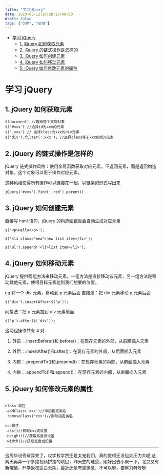 ```yaml
---
title: "学习jQuery"
date: 2020-06-12T20:28:15+08:00
draft: false
tags: ["DOM", "前端"]
---
```


<!-- TOC -->

- [学习 jQuery](#学习-jquery)
  - [1. jQuery 如何获取元素](#1-jquery-如何获取元素)
  - [2. jQuery 的链式操作是怎样的](#2-jquery-的链式操作是怎样的)
  - [3. jQuery 如何创建元素](#3-jquery-如何创建元素)
  - [4. jQuery 如何移动元素](#4-jquery-如何移动元素)
  - [5. jQuery 如何修改元素的属性](#5-jquery-如何修改元素的属性)

<!-- /TOC -->

# 学习 jQuery

## 1. jQuery 如何获取元素

```
$(document) //选择整个文档对象
$('#xxx') //选择id为xxx的元素
$('.xxx') // 选择class为xxx的div元素
$('div').filter('.xxx'); //选择class等于xxx的div元素
```

## 2. jQuery 的链式操作是怎样的

jQuery 链式操作风格：使用全局函数获取对应元素，不返回元素，而是返回构造对象，这个对象可以用于操作对应元素。

这种风格使得所有操作可以连接在一起，以链条的形式写出来

```
jQuery('#xxx').find('.red').parent()
```

## 3. jQuery 如何创建元素

直接写 html 语句，jQuery 的构造函数就会自动生成对应元素

```
$('<p>Hello</p>');

$('<li class="new">new list item</li>');

$('ul').append('<li>list item</li>');
```

## 4. jQuery 如何移动元素

jQuery 提供两组方法来移动元素。一组方法是直接移动该元素，另一组方法是移动其他元素，使得目标元素达到我们想要的位置。

eg.将一个 div 元素，移动到 p 元素后面
直接法：把 div 元素移动 p 元素后面

```
$('div').insertAfter($('p'));
```

间接法：把 p 元素加到 div 元素前面

```
$('p').after($('div'));
```

这两组操作共有 4 对

1. 外前：.insertBefore()和.before()：在现存元素的外部，从前面插入元素
2. 外后：.insertAfter()和.after()：在现存元素的外部，从后面插入元素

3. 内前：.prependTo()和.prepend()：在现存元素的内部，从前面插入元素
4. 内后：.appendTo()和.append()：在现存元素的内部，从后面插入元素

## 5. jQuery 如何修改元素的属性

```

class 属性
.addClass('xxx')//添加指定类名
.removeClass('xxx')//删除指定类名

css属性
.css()//获取css或设置
.height()//获取高度或设置
.width()//获取宽度或设置

```

---

这周毕设答辩弄完了，哎学校学院还是太宠我们，真的觉得还没组会压力大呢,这两天再弄一个多路视频拼接的项目，昨天憋的难受，刚好出去小聚一下，北京又有新疫情，开学返校遥遥无期，最近还是有些懈怠，不可以呀，要努力呀呀呀
